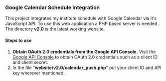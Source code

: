 ﻿### Google Calendar Schedule Integration

This project integrates my institute schedule with Google Calendar via it's JavaScript API.
To use this web application a PHP based server is needed .
The directory **v2.0** is the latest working website.

#### Steps to use

 1.  **Obtain OAuth 2.0 credentials from the Google API Console.**
Visit the  [Google API Console](https://console.developers.google.com/)  to obtain OAuth 2.0 credentials such as a client ID and client secret.
2. In the file "**website/v2.0/calendar_push.php**" put your client ID and API key wherever mentioned.
